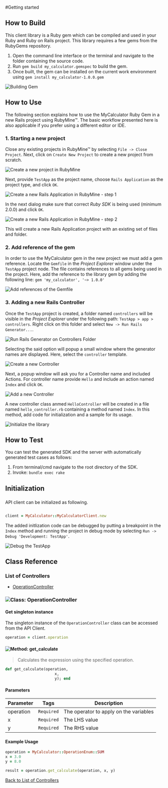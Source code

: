 #Getting started

## How to Build

This client library is a Ruby gem which can be compiled and used in your Ruby and Ruby on Rails project. This library requires a few gems from the RubyGems repository.

1. Open the command line interface or the terminal and navigate to the folder containing the source code.
2. Run ``` gem build my_calculator.gemspec ``` to build the gem.
3. Once built, the gem can be installed on the current work environment using ``` gem install my_calculator-1.0.0.gem ```

![Building Gem](http://apidocs.io/illustration/ruby?step=buildSDK&workspaceFolder=My%20Calculator-Ruby&workspaceName=My%20Calculator-Ruby&projectName=my_calculator&gemName=my_calculator&gemVer=1.0.0)

## How to Use

The following section explains how to use the MyCalculator Ruby Gem in a new Rails project using RubyMine&trade;. The basic workflow presented here is also applicable if you prefer using a different editor or IDE.

### 1. Starting a new project

Close any existing projects in RubyMine&trade; by selecting ``` File -> Close Project ```. Next, click on ``` Create New Project ``` to create a new project from scratch.

![Create a new project in RubyMine](http://apidocs.io/illustration/ruby?step=createNewProject0&workspaceFolder=My%20Calculator-Ruby&workspaceName=MyCalculator&projectName=my_calculator&gemName=my_calculator&gemVer=1.0.0)

Next, provide ``` TestApp ``` as the project name, choose ``` Rails Application ``` as the project type, and click ``` OK ```.

![Create a new Rails Application in RubyMine - step 1](http://apidocs.io/illustration/ruby?step=createNewProject1&workspaceFolder=My%20Calculator-Ruby&workspaceName=MyCalculator&projectName=my_calculator&gemName=my_calculator&gemVer=1.0.0)

In the next dialog make sure that correct *Ruby SDK* is being used (minimum 2.0.0) and click ``` OK ```.

![Create a new Rails Application in RubyMine - step 2](http://apidocs.io/illustration/ruby?step=createNewProject2&workspaceFolder=My%20Calculator-Ruby&workspaceName=MyCalculator&projectName=my_calculator&gemName=my_calculator&gemVer=1.0.0)

This will create a new Rails Application project with an existing set of files and folder.

### 2. Add reference of the gem

In order to use the MyCalculator gem in the new project we must add a gem reference. Locate the ```Gemfile``` in the *Project Explorer* window under the ``` TestApp ``` project node. The file contains references to all gems being used in the project. Here, add the reference to the library gem by adding the following line: ``` gem 'my_calculator', '~> 1.0.0' ```

![Add references of the Gemfile](http://apidocs.io/illustration/ruby?step=addReference&workspaceFolder=My%20Calculator-Ruby&workspaceName=MyCalculator&projectName=my_calculator&gemName=my_calculator&gemVer=1.0.0)

### 3. Adding a new Rails Controller

Once the ``` TestApp ``` project is created, a folder named ``` controllers ``` will be visible in the *Project Explorer* under the following path: ``` TestApp > app > controllers ```. Right click on this folder and select ``` New -> Run Rails Generator... ```.

![Run Rails Generator on Controllers Folder](http://apidocs.io/illustration/ruby?step=addCode0&workspaceFolder=My%20Calculator-Ruby&workspaceName=MyCalculator&projectName=my_calculator&gemName=my_calculator&gemVer=1.0.0)

Selecting the said option will popup a small window where the generator names are displayed. Here, select the ``` controller ``` template.

![Create a new Controller](http://apidocs.io/illustration/ruby?step=addCode1&workspaceFolder=My%20Calculator-Ruby&workspaceName=MyCalculator&projectName=my_calculator&gemName=my_calculator&gemVer=1.0.0)

Next, a popup window will ask you for a Controller name and included Actions. For controller name provide ``` Hello ``` and include an action named ``` Index ``` and click ``` OK ```.

![Add a new Controller](http://apidocs.io/illustration/ruby?step=addCode2&workspaceFolder=My%20Calculator-Ruby&workspaceName=MyCalculator&projectName=my_calculator&gemName=my_calculator&gemVer=1.0.0)

A new controller class anmed ``` HelloController ``` will be created in a file named ``` hello_controller.rb ``` containing a method named ``` Index ```. In this method, add code for initialization and a sample for its usage.

![Initialize the library](http://apidocs.io/illustration/ruby?step=addCode3&workspaceFolder=My%20Calculator-Ruby&workspaceName=MyCalculator&projectName=my_calculator&gemName=my_calculator&gemVer=1.0.0)

## How to Test

You can test the generated SDK and the server with automatically generated test
cases as follows:

  1. From terminal/cmd navigate to the root directory of the SDK.
  2. Invoke: `bundle exec rake`

## Initialization

### 

API client can be initialized as following.

```ruby

client = MyCalculator::MyCalculatorClient.new
```

The added initlization code can be debugged by putting a breakpoint in the ``` Index ``` method and running the project in debug mode by selecting ``` Run -> Debug 'Development: TestApp' ```.

![Debug the TestApp](http://apidocs.io/illustration/ruby?step=addCode4&workspaceFolder=My%20Calculator-Ruby&workspaceName=MyCalculator&projectName=my_calculator&gemName=my_calculator&gemVer=1.0.0&initLine=client%2520%253D%2520MyCalculatorClient.new)

## Class Reference

### <a name="list_of_controllers"></a>List of Controllers

* [OperationController](#operation_controller)

### <a name="operation_controller"></a>![Class: ](http://apidocs.io/img/class.png ".OperationController") OperationController

#### Get singleton instance

The singleton instance of the ``` OperationController ``` class can be accessed from the API Client.

```ruby
operation = client.operation
```

#### <a name="get_calculate"></a>![Method: ](http://apidocs.io/img/method.png ".OperationController.get_calculate") get_calculate

> Calculates the expression using the specified operation.


```ruby
def get_calculate(operation, 
                      x, 
                      y); end
```

#### Parameters

| Parameter | Tags | Description |
|-----------|------|-------------|
| operation |  ``` Required ```  | The operator to apply on the variables |
| x |  ``` Required ```  | The LHS value |
| y |  ``` Required ```  | The RHS value |


#### Example Usage

```ruby
operation = MyCalculator::OperationEnum::SUM
x = 3.0
y = 8.0

result = operation.get_calculate(operation, x, y)

```


[Back to List of Controllers](#list_of_controllers)




